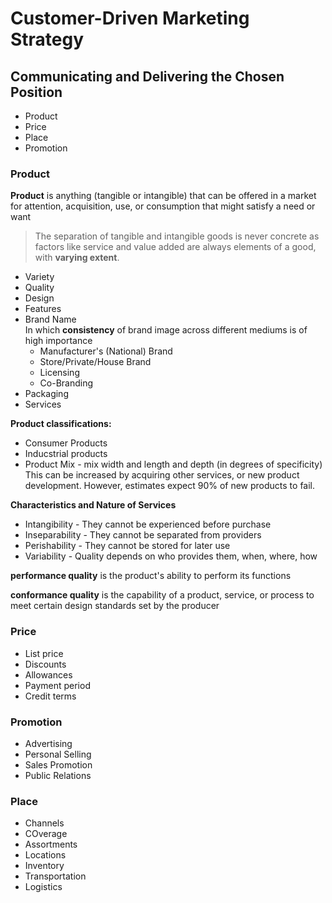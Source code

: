 # Customer-Driven Marketing Strategy

## Communicating and Delivering the Chosen Position
* Product
* Price
* Place
* Promotion

### Product
**Product** is anything (tangible or intangible) that can be offered in a market for attention, acquisition, use, or consumption that might satisfy a need or want

> The separation of tangible and intangible goods is never concrete as factors like service and value added are always elements of a good, with **varying extent**.

* Variety
* Quality
* Design
* Features
* Brand Name  
    In which **consistency** of brand image across different mediums is of high importance
    * Manufacturer's (National) Brand
    * Store/Private/House Brand
    * Licensing
    * Co-Branding
* Packaging
* Services

**Product classifications:**
* Consumer Products
* Inducstrial products
* Product Mix - mix width and length and depth (in degrees of specificity)  
    This can be increased by acquiring other services, or new product development. However, estimates expect 90% of new products to fail.

**Characteristics and Nature of Services**
* Intangibility - They cannot be experienced before purchase
* Inseparability - They cannot be separated from providers
* Perishability - They cannot be stored for later use
* Variability - Quality depends on who provides them, when, where, how

**performance quality** is the product's ability to perform its functions

**conformance quality** is the capability of a product, service, or process to meet certain design standards set by the producer

### Price
* List price
* Discounts
* Allowances
* Payment period
* Credit terms

### Promotion
* Advertising
* Personal Selling
* Sales Promotion
* Public Relations

### Place
* Channels
* COverage
* Assortments
* Locations
* Inventory
* Transportation
* Logistics
